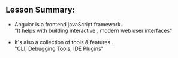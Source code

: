 ## Lesson Summary:

- Angular is a frontend javaScript framework..  
  "It helps with building interactive , modern web user interfaces"

- It's also a collection of tools & features..  
  "CLI, Debugging Tools, IDE Plugins"
